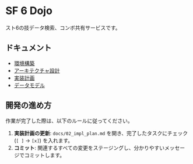 # SF 6 Dojo

スト6の技データ検索、コンボ共有サービスです。

## ドキュメント

- [環境構築](./00_setup.md)
- [アーキテクチャ設計](./01_architecture.md)
- [実装計画](./02_impl_plan.md)
- [データモデル](./03_data_model.md)

## 開発の進め方

作業が完了した際は、以下のルールに従ってください。

1.  **実装計画の更新**: `docs/02_impl_plan.md` を開き、完了したタスクにチェック (`[ ]` -> `[x]`) を入れます。
2.  **コミット**: 関連するすべての変更をステージングし、分かりやすいメッセージでコミットします。
